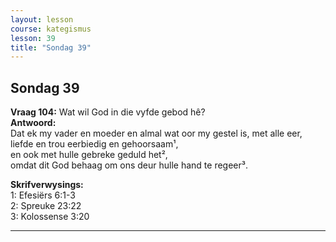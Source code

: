 ```yaml
---
layout: lesson
course: kategismus
lesson: 39
title: "Sondag 39"
---
```


## Sondag 39

**Vraag 104:** Wat wil God in die vyfde gebod hê?  
**Antwoord:**  
Dat ek my vader en moeder en almal wat oor my gestel is, met alle eer, liefde en trou eerbiedig en gehoorsaam¹,  
en ook met hulle gebreke geduld het²,  
omdat dit God behaag om ons deur hulle hand te regeer³.

**Skrifverwysings:**  
1: Efesiërs 6:1-3  
2: Spreuke 23:22  
3: Kolossense 3:20

---